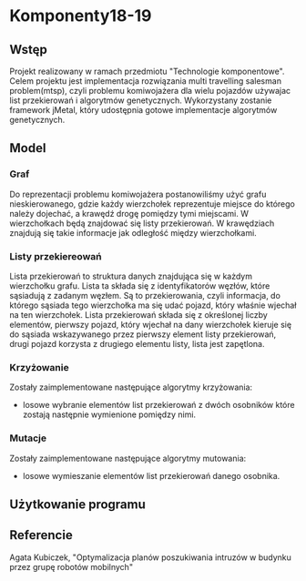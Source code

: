 # Komponenty18-19

## Wstęp
Projekt realizowany w ramach przedmiotu "Technologie komponentowe". Celem projektu jest implementacja rozwiązania multi travelling salesman problem(mtsp), czyli problemu komiwojażera dla wielu pojazdów używajac list przekierowań i algorytmów genetycznych. Wykorzystany zostanie framework jMetal, który udostępnia gotowe implementacje algorytmów genetycznych.

## Model

### Graf
Do reprezentacji problemu komiwojażera postanowiliśmy użyć grafu nieskierowanego, gdzie każdy wierzchołek reprezentuje miejsce do którego należy dojechać, a krawędź drogę pomiędzy tymi miejscami. W wierzchołkach będą znajdować się listy przekierowań. W krawędziach znajdują się takie informacje jak odległość między wierzchołkami.

### Listy przekiereowań
Lista przekierowań to struktura danych znajdująca się w każdym wierzchołku grafu. Lista ta składa się z identyfikatorów węzłów, które sąsiadują z zadanym węzłem. Są to przekierowania, czyli informacja, do którego sąsiada tego wierzchołka ma się udać pojazd, który właśnie wjechał na ten wierzchołek. Lista przekierowań składa się z określonej liczby elementów, pierwszy pojazd, który wjechał na dany wierzchołek kieruje się do sąsiada wskazywanego przez pierwszy element listy przekierowań, drugi pojazd korzysta z drugiego elementu listy, lista jest zapętlona.

### Krzyżowanie
Zostały zaimplementowane następujące algorytmy krzyżowania:
- losowe wybranie elementów list przekierowań z dwóch osobników które zostają następnie wymienione pomiędzy nimi.

### Mutacje
Zostały zaimplementowane następujące algorytmy mutowania:
- losowe wymieszanie elementów list przekierowań danego osobnika.

## Użytkowanie programu

## Referencie
Agata Kubiczek, "Optymalizacja planów poszukiwania intruzów w budynku przez grupę robotów mobilnych"

